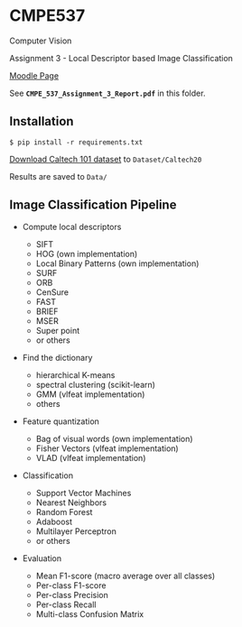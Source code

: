 # CMPE537
Computer Vision

Assignment 3 - Local Descriptor based Image Classification

[Moodle Page](https://moodle.boun.edu.tr/mod/assign/view.php?id=313570)

See **`CMPE_537_Assignment_3_Report.pdf`** in this folder.

## Installation

    $ pip install -r requirements.txt

[Download Caltech 101 dataset](https://drive.google.com/drive/folders/1hwfdetoGWqt0jdePmQvLska1ccEeBHOe?usp=sharing)
to `Dataset/Caltech20`

Results are saved to `Data/`

## Image Classification Pipeline

- Compute local descriptors

  - SIFT
  - HOG (own implementation)
  - Local Binary Patterns (own implementation)
  - SURF
  - ORB
  - CenSure
  - FAST
  - BRIEF
  - MSER
  - Super point
  - or others

- Find the dictionary

  - hierarchical K-means
  - spectral clustering (scikit-learn)
  - GMM (vlfeat implementation)
  - others

- Feature quantization

  - Bag of visual words (own implementation)
  - Fisher Vectors (vlfeat implementation)
  - VLAD (vlfeat implementation)

- Classification

  - Support Vector Machines
  - Nearest Neighbors
  - Random Forest
  - Adaboost
  - Multilayer Perceptron
  - or others

- Evaluation

  - Mean F1-score (macro average over all classes)
  - Per-class F1-score
  - Per-class Precision
  - Per-class Recall
  - Multi-class Confusion Matrix
